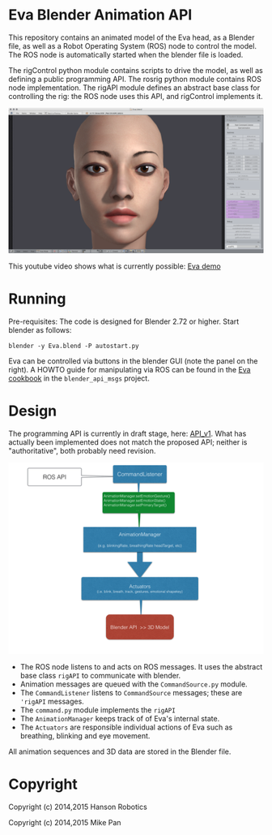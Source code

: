 # Eva Blender Animation API #

This repository contains an animated model of the Eva head, as a
Blender file, as well as a Robot Operating System (ROS) node to control
the model.  The ROS node is automatically started when the blender
file is loaded.

The rigControl python module contains scripts to drive the model, as
well as defining a public programming API.  The rosrig python module
contains ROS node implementation.  The rigAPI module defines an abstract
base class for controlling the rig: the ROS node uses this API, and
rigControl implements it.

![Eva Splash](docs/splash.png)


This youtube video shows what is currently possible:
[Eva demo](https://www.youtube.com/watch?v=ICDo_DQbjwQ)

# Running #

Pre-requisites: The code is designed for Blender 2.72 or higher.
Start blender as follows:
```
blender -y Eva.blend -P autostart.py
```
Eva can be controlled via buttons in the blender GUI (note the panel
on the right).  A HOWTO guide for manipulating via ROS can be found in
the [Eva cookbook](https://githib.com/hansonrobotics/blender_api_msgs/cookbook.md)
in the `blender_api_msgs` project.


# Design #
The programming API is currently in draft stage, here: 
[API_v1](docs/API_v1.md). What has actually been implemented does not
match the proposed API; neither is "authoritative", both probably need
revision.

![UML Diagram](docs/evaEmoDesign.png)

* The ROS node listens to and acts on ROS messages.  It uses the
  abstract base class `rigAPI` to communicate with blender.
* Animation messages are queued with the `CommandSource.py` module.
* The `CommandListener` listens to `CommandSource` messages; these
  are `'rigAPI` messages.
* The `command.py` module implements the `rigAPI`
* The `AnimationManager` keeps track of of Eva's internal state.
* The `Actuators` are responsible individual actions of Eva such as
  breathing, blinking and eye movement.

All animation sequences and 3D data are stored in the Blender file.

# Copyright #

Copyright (c) 2014,2015 Hanson Robotics

Copyright (c) 2014,2015 Mike Pan
